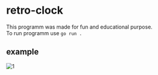 # retro-clock

This programm was made for fun and educational purpose.\
To run programm use `go run .`

## example
![1](https://user-images.githubusercontent.com/30836373/105643304-c00bbf00-5e97-11eb-8ef8-19a58aa72445.jpg)
